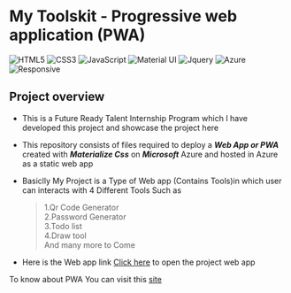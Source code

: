 # My Toolskit - Progressive web application (PWA)

![HTML5](https://img.shields.io/badge/html5-%23E34F26.svg?style=for-the-badge&logo=html5&logoColor=white)
![CSS3](https://img.shields.io/badge/css3-%231572B6.svg?style=for-the-badge&logo=css3&logoColor=white)
![JavaScript](https://img.shields.io/badge/javascript-%23323330.svg?style=for-the-badge&logo=javascript&logoColor=%23F7DF1E)
![Material UI](https://img.shields.io/badge/Material--UI-0081CB?style=for-the-badge&logo=material-ui&logoColor=white)
![Jquery](https://img.shields.io/badge/jQuery-0769AD?style=for-the-badge&logo=jquery&logoColor=white)
![Azure](https://img.shields.io/badge/Microsoft_Azure-0089D6?style=for-the-badge&logo=microsoft-azure&logoColor=white)
![Responsive](https://img.shields.io/badge/Responsive-100%25-red)



## Project overview

- This is a Future Ready Talent Internship Program which I have developed this project and showcase the project here 

- This repository consists of files required to deploy a ___Web App or PWA___ created with ___Materialize Css___ on ___Microsoft___ Azure and hosted in Azure as a static web app 

- Basiclly My Project is a Type of Web app (Contains Tools)in which user can interacts with 4 Different Tools Such as <br>
   > 1.Qr Code Generator <br>
    >2.Password Generator<br>
    >3.Todo list <br>
    >4.Draw tool<br>
   > And many more to Come


- Here is the Web app link [Click here](https://brave-tree-066f6fc10.1.azurestaticapps.net/) to open the project web app


To know about PWA You can visit this [site](https://web.dev/progressive-web-apps/)

<!-- Here is the all Screen Shot That I have Taken during the project 
[Click here to view](https://drive.google.com/drive/folders/1ju8RBR4_yzcdH6oo5kwubBvPUIjZMH17?usp=sharing)
Here is the Google Drive Link to my Screen shots and video
[Click here to view](https://drive.google.com/drive/folders/1ju8RBR4_yzcdH6oo5kwubBvPUIjZMH17?usp=sharing)

Don't know why the link is not responding 
 -->
